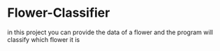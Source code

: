 # Flower-Classifier
in this project you can provide the data of a flower and the program will classify which flower it is
